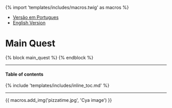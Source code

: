 {% import 'templates/includes/macros.twig' as macros %}

* [Versão em Portugues](https://meta.gpupo.com/dockerized-helloworld/en.html)
* [English Version](https://meta.gpupo.com/dockerized-helloworld/pt-BR.html)

# Main Quest
{% block main_quest %}
{% endblock %}

---
#### Table of contents

{% include 'templates/includes/inline_toc.md' %}

---

{{ macros.add_img('pizzatime.jpg', 'Cya image') }}
